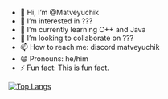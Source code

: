 - 👋 Hi, I’m @Matveyuchik
- 👀 I’m interested in ???
- 🌱 I’m currently learning C++ and Java
- 💞️ I’m looking to collaborate on ???
- 📫 How to reach me: discord matveyuchik
- 😄 Pronouns: he/him
- ⚡ Fun fact: This is fun fact.

[![Top Langs](https://github-readme-stats.vercel.app/api/top-langs/?username=Matveyuchik)](https://github.com/anuraghazra/github-readme-stats)
<!---
Matveyuchik/Matveyuchik is a ✨ special ✨ repository because its `README.md` (this file) appears on your GitHub profile.
You can click the Preview link to take a look at your changes.
--->
